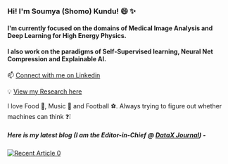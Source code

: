 ### Hi! I'm Soumya (Shomo) Kundu! 😄 :sparkles:
#### I'm currently focused on the domains of Medical Image Analysis and  Deep Learning for High Energy Physics. 
#### I also work on the paradigms of Self-Supervised learning, Neural Net Compression and  Explainable AI.

📫 [Connect with me on Linkedin](https://www.linkedin.com/in/soumya-snigdha-kundu-84b812183/)

:bulb: [View my Research here](https://www.researchgate.net/profile/Soumya_Kundu9)

I love Food :pizza:, Music :musical_keyboard: and Football :soccer:. Always trying to figure out whether machines can think :question::grey_exclamation:


##### Here is my latest blog (I am the Editor-in-Chief @ [DataX Journal](https://medium.com/data-science-community-srm)) -
<a target="_blank" href="https://github-readme-medium-recent-article.vercel.app/medium/@/0"><img src="https://github-readme-medium-recent-article.vercel.app/medium/@aymuos15/2" alt="Recent Article 0">
  


<!--
💬 [Visit my Publication on Medium](https://medium.com/data-science-community-srm)
**aymuos15/aymuos15** is a ✨ _special_ ✨ repository because its `README.md` (this file) appears on your GitHub profile.

Here are some ideas to get you started:

- 🔭 I’m currently working on ...
- 🌱 I’m currently learning ...
- 👯 I’m looking to collaborate on ...
- 🤔 I’m looking for help with ...

-  How to reach me: ...
-  Pronouns: ...
- ⚡ Fun fact: ...
[![Soumya's github stats](https://github-readme-stats.vercel.app/api?username=aymuos15&count_private=true&show_icons=true&theme=radical&hide_rank=false)](https://github.com/anuraghazra/github-readme-stats)

  [![Top Langs](https://github-readme-stats.vercel.app/api/top-langs/?username=aymuos15)](https://github.com/anuraghazra/github-readme-stats)
-->

